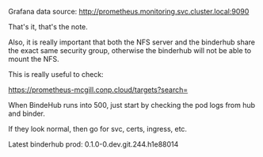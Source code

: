 Grafana data source:
http://prometheus.monitoring.svc.cluster.local:9090

That's it, that's the note.

Also, it is really important that both the NFS server and the binderhub share the exact same security group, otherwise the binderhub will not be able to mount the NFS.

This is really useful to check:

https://prometheus-mcgill.conp.cloud/targets?search=

When BindeHub runs into 500, just start by checking the pod logs from hub and binder.

If they look normal, then go for svc, certs, ingress, etc.

Latest binderhub prod: 0.1.0-0.dev.git.244.h1e88014